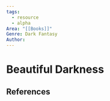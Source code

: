 ```yaml
---
tags:
  - resource
  - alpha
Area: "[[Books]]"
Genre: Dark Fantasy
Author:
---
```

# Beautiful Darkness



## References

